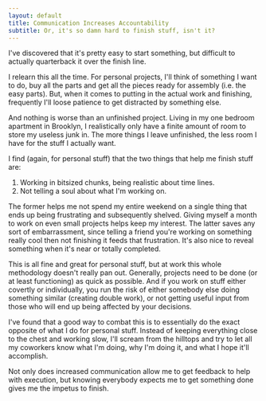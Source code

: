 ```yaml
---
layout: default
title: Communication Increases Accountability
subtitle: Or, it's so damn hard to finish stuff, isn't it?
---
```

I've discovered that it's pretty easy to start something, but difficult to
actually quarterback it over the finish line.

I relearn this all the time.  For personal projects, I'll think of something I
want to do, buy all the parts and get all the pieces ready for assembly (i.e.
the easy parts).  But, when it comes to putting in the actual work and
finishing, frequently I'll loose patience to get distracted by something else.

And nothing is worse than an unfinished project.  Living in my one bedroom
apartment in Brooklyn, I realistically only have a finite amount of room to
store my useless junk in.  The more things I leave unfinished, the less room I
have for the stuff I actually want.

I find (again, for personal stuff) that the two things that help me finish
stuff are:

1. Working in bitsized chunks, being realistic about time lines.
2. Not telling a soul about what I'm working on.

The former helps me not spend my entire weekend on a single thing that ends up
being frustrating and subsequently shelved.  Giving myself a month to work on
even small projects helps keep my interest.  The latter saves any sort of
embarrassment, since telling a friend you're working on something really cool
then not finishing it feeds that frustration.  It's also nice to reveal
something when it's near or totally completed.

This is all fine and great for personal stuff, but at work this whole
methodology doesn't really pan out.  Generally, projects need to be done (or at
least functioning) as quick as possible.  And if you work on stuff either
covertly or individually, you run the risk of either somebody else doing something
similar (creating double work), or not getting useful input from those who will
end up being affected by your decisions.

I've found that a good way to combat this is to essentially do the exact
opposite of what I do for personal stuff.  Instead of keeping everything close
to the chest and working slow, I'll scream from the hilltops and try to let all
my coworkers know what I'm doing, why I'm doing it, and what I hope it'll
accomplish.

Not only does increased communication allow me to get feedback to help with
execution, but knowing everybody expects me to get something done gives me the
impetus to finish.
